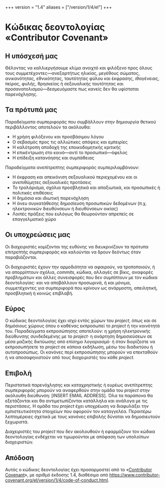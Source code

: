 +++
version = "1.4"
aliases = ["/version/1/4/el"]
+++

# Κώδικας δεοντολογίας «Contributor Covenant»

## Η υπόσχεσή μας

Θέλοντας να καλλιεργήσουμε κλίμα ανοιχτό και φιλόξενο προς
όλους τους συμμετέχοντες—ανεξαρτήτως ηλικίας, μεγέθους σώματος, ανικανότητας,
εθνικότητας, ταυτότητας φύλου και έκφρασης, ιθαγένειας, πείρας, φυλής,
θρησκείας ή σεξουαλικής ταυτότητας και προσανατολισμού—δεσμευόμαστε πως
κανείς δεν θα υφίσταται παρενόχλησης.

## Τα πρότυπά μας

Παραδείγματα συμπεριφοράς που συμβάλλουν στην δημιουργία θετικού περιβάλλοντος
αποτελούν τα ακόλουθα:

* Η χρήση φιλόξενου και προσβάσιμου λόγου
* Ο σεβασμός προς τις αλλιώτικες απόψεις και εμπειρίες
* Η καλότροπη αποδοχή της εποικοδομητικής κριτικής
* Η επικέντρωση στο κοινό—αντί το προσωπικό—όφελος
* Η επίδειξη κατανόησης και συμπάθειας

Παραδείγματα ανεπίτρεπτης συμπεριφοράς συμπεριλαμβάνουν:

* Η έκφραση και απεικόνιση σεξουαλικού περιεχομένου και οι ανεπιθύμητες
  σεξουαλικές προτάσεις
* Το τρολάρισμα, σχόλια προσβλητικά και απαξιωτικά, και προσωπικές ή
  πολιτικές επιθέσεις
* Η δημόσια και ιδιωτική παρενόχληση
* Η άνευ συγκατάθεσης δημοσίευση προσωπικών δεδομένων (π.χ. ηλεκτρονικών
  διευθύνσεων ή διευθύνσεων οικίας)
* Λοιπές πράξεις που ευλόγως θα θεωρούνταν απρεπείς σε επαγγελματικό χώρο

## Οι υποχρεώσεις μας

Οι διαχειριστές κομίζονται της ευθύνης να διευκρινίζουν τα πρότυπα επιτρεπτής
συμπεριφοράς και καλούνται να δρουν δεόντως όταν παραβιάζονται.

Οι διαχειριστές έχουν την αρμοδιότητα να αφαιρούν, να τροποποιούν, ή να
απορρίπτουν σχόλια, _commits_, κώδικα, αλλαγές σε βίκις, αναφορές προβλημάτων
και άλλες συνεισφορές που δεν συμπίπτουν με τον κώδικα δεοντολογίας· και να
αποβάλλουν προσωρινά, ή και μόνιμα, συμμετέχοντες για συμπεριφορά που κρίνουν ως
ανάρμοστη, απειλητική, προσβλητική ή κοινώς επιβλαβή.

## Εύρος

Ο κώδικας δεοντολογίας έχει ισχύ εντός χώρων του _project_, όπως και σε
δημόσιους χώρους όπου ο καθένας εκπροσωπεί το _project_ ή την κοινότητά του.
Παραδείγματα εκπροσώπησης αποτελούν: η χρήση ηλεκτρονικής διεύθυνσης
συνδεδεμένης με το _project_· η ανάρτηση δημοσιεύσεων σε μέσα μαζικής δικτύωσης
από επίσημο λογαριασμό· ή όταν διορίζεστε να εκπροσωπήσετε το _project_ σε
κάποια εκδήλωση, μέσω του διαδικτύου ή αυτοπροσώπως.  Οι κανόνες περί
εκπροσώπησης μπορούν να επεκταθούν ή να αποσαφηνιστούν από τους διαχειριστές του
κάθε _project_.

## Επιβολή

Περιστατικά παρενόχλησης και καταχρηστικής ή ευρέως ανεπίτρεπτης συμπεριφοράς
μπορούν να αναφερθούν στην ομάδα του _project_ στην ακόλουθη διεύθυνση:
[INSERT EMAIL ADDRESS].  Όλα τα παράπονα θα εξετάζονται και θα αντιμετωπίζονται
κατάλληλα και ανάλογα με τις περιστάσεις.  Η ομάδα του _project_ έχει υποχρέωση
να διαφυλάξει την εμπιστευτικότητα στοιχείων που αφορούν τον καταγγελέα.
Περαιτέρω λεπτομέρειες σχετικά με τους κανόνες επιβολής δύναται να δημοσιευτούν
ξεχωριστά.

Διαχειριστές του _project_ που δεν ακολουθούν ή εφαρμόζουν τον κώδικα
δεοντολογίας ενδέχεται να τιμωρούνται με απόφαση των υπολοίπων διαχειριστών.

## Απόδοση

Αυτός ο κώδικας δεοντολογίας έχει προσαρμοστεί από το
«[Contributor Covenant][οικοσελίδα]», με αριθμό έκδοσης 1.4, διαθέσιμο από
<https://www.contributor-covenant.org/el/version/1/4/code-of-conduct.html>.

[οικοσελίδα]: https://www.contributor-covenant.org
